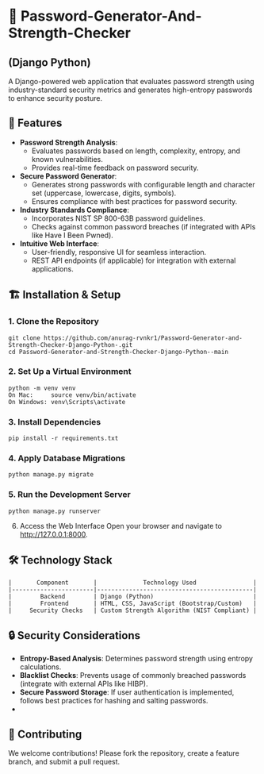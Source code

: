 # 🔐 Password-Generator-And-Strength-Checker
## (Django Python)
A Django-powered web application that evaluates password strength using industry-standard security metrics and generates high-entropy passwords to enhance security posture.

## 🚀 Features
- **Password Strength Analysis**:
  * Evaluates passwords based on length, complexity, entropy, and known vulnerabilities.
  * Provides real-time feedback on password security.
- **Secure Password Generator**:
  * Generates strong passwords with configurable length and character set (uppercase, lowercase, digits, symbols).
  * Ensures compliance with best practices for password security.
- **Industry Standards Compliance**:
  * Incorporates NIST SP 800-63B password guidelines.
  * Checks against common password breaches (if integrated with APIs like Have I Been Pwned).
- **Intuitive Web Interface**:
  * User-friendly, responsive UI for seamless interaction.
  * REST API endpoints (if applicable) for integration with external applications.

## 🏗️ Installation & Setup
### 1. Clone the Repository
    git clone https://github.com/anurag-rvnkr1/Password-Generator-and-Strength-Checker-Django-Python-.git
    cd Password-Generator-and-Strength-Checker-Django-Python--main
### 2. Set Up a Virtual Environment
    python -m venv venv
    On Mac:     source venv/bin/activate 
    On Windows: venv\Scripts\activate
### 3. Install Dependencies
    pip install -r requirements.txt
### 4. Apply Database Migrations
    python manage.py migrate
### 5. Run the Development Server
    python manage.py runserver
 6. Access the Web Interface
    Open your browser and navigate to http://127.0.0.1:8000.

## 🛠️ Technology Stack
```
|       Component       |             Technology Used                |
|-----------------------|--------------------------------------------|
|        Backend        | Django (Python)                            |
|        Frontend       | HTML, CSS, JavaScript (Bootstrap/Custom)   |
|     Security Checks   | Custom Strength Algorithm (NIST Compliant) |

```
## 🔒 Security Considerations
- **Entropy-Based Analysis**: Determines password strength using entropy calculations.
- **Blacklist Checks**: Prevents usage of commonly breached passwords (integrate with external APIs like HIBP).
- **Secure Password Storage**: If user authentication is implemented, follows best practices for hashing and salting passwords.
- 
##  🤝 Contributing
We welcome contributions! Please fork the repository, create a feature branch, and submit a pull request.


